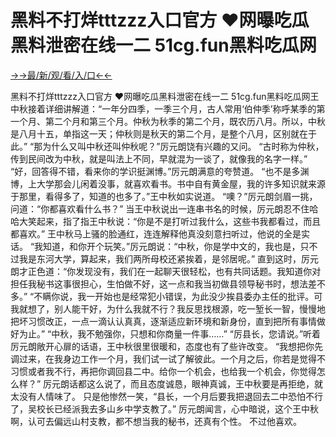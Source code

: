 # 黑料不打烊tttzzz入口官方 ❤网曝吃瓜黑料泄密在线一二 51cg.fun黑料吃瓜网

<a href="https://gbghokp.senfoop.com">→→最/新/观/看/入/口←←</a>


黑料不打烊tttzzz入口官方 ❤网曝吃瓜黑料泄密在线一二 51cg.fun黑料吃瓜网王中秋接着详细讲解道：“一年分四季，一季三个月，古人常用‘伯仲季’称呼某季的第一个月、第二个月和第三个月。仲秋为秋季的第二个月，既农历八月。所以，中秋是八月十五，单指这一天；仲秋则是秋天的第二个月，是整个八月，区别就在于此。”
“那为什么又叫中秋还叫仲秋呢？”厉元朗饶有兴趣的又问。
“古时称为仲秋，传到民间改为中秋，就是叫法上不同，早就混为一谈了，就像我的名字一样。”
“好，回答得不错，看来你的学识挺渊博。”厉元朗满意的夸赞道。
“也不是多渊博，上大学那会儿闲着没事，就喜欢看书。书中自有黄金屋，我的许多知识就来源于那里，看得多了，知道的也多了。”王中秋如实说道。
“噢？”厉元朗剑眉一挑，问道：“你都喜欢看什么书？”
当王中秋说出一连串书名的时候，厉元朗忍不住哈哈大笑起来，指了指王中秋说：“你是不是打听过我什么，这些书我都看过，而且都喜欢。”
王中秋马上骚的脸通红，连连解释他真没刻意扫听过，他说的全是实话。
“我知道，和你开个玩笑。”厉元朗说：“中秋，你是学中文的，我也是，只不过我是东河大学，算起来，我们两所母校还紧挨着，是邻居呢。”
直到这时，厉元朗才正色道：“你发现没有，我们在一起聊天很轻松，也有共同话题。我知道你对担任我秘书这事很担心，生怕做不好，这一点和我当初做县领导秘书时，想法差不多。”
“不瞒你说，我一开始也是经常犯小错误，为此没少挨县委办主任的批评。可我就想了，别人能干好，为什么我就不行？我反思找根源，吃一堑长一智，慢慢地把坏习惯改正，一点一滴认认真真，逐渐适应新环境和新身份，直到把所有事情做好为止。”
“中秋，我不勉强你，只想和你商量一件事……”
“厉县长，您请说。”听着厉元朗敞开心扉的话语，王中秋很里很暖和，态度也有了些许改变。
“我想把你先调过来，在我身边工作一个月，我们试一试了解彼此。一个月之后，你若是觉得不习惯或者我不行，再把你调回县二中。给你一个机会，也给我一个机会，你觉得怎么样？”
厉元朗话都这么说了，而且态度诚恳，眼神真诚，王中秋要是再拒绝，就太没有人情味了。
只是他惨然一笑，“县长，一个月后要我把退回去二中恐怕不行了，吴校长已经派我去多山乡中学支教了。”
厉元朗闻言，心中暗说，这个王中秋啊，认可去偏远山村支教，都不想当我的秘书，还真有个性。
不过他喜欢。

